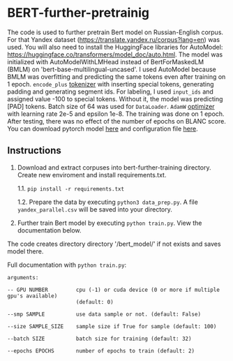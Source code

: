 # BERT-further-pretrainig 

The code is used to further pretrain Bert model on Russian-English corpus. For that Yandex dataset (https://translate.yandex.ru/corpus?lang=en) was used. You will also need to install the HuggingFace libraries for AutoModel: https://huggingface.co/transformers/model_doc/auto.html. The model was initialized with AutoModelWithLMHead instead of BertForMaskedLM (BMLM) on 'bert-base-multilingual-uncased'. I used AutoModel because BMLM was overfitting and predicting the same tokens even after training on 1 epoch. `encode_plus` [tokenizer](https://huggingface.co/transformers/main_classes/tokenizer.html) with inserting special tokens, generating padding and generating segment ids. For labeling, I used `input_ids` and assigned value -100 to special tokens. Without it, the model was predicting [PAD] tokens. Batch size of 64 was used for `DataLoader`. `AdamW` [optimizer](https://huggingface.co/transformers/main_classes/optimizer_schedules.html) with learning rate 2e-5 and epsilon 1e-8. The training was done on 1 epoch. After testing, there was no effect of the number of epochs on BLANC score. You can download pytorch model [here](https://storage.cloud.google.com/bert_qe/bert_model/pytorch_model.bin) and configuration file [here](https://storage.cloud.google.com/bert_qe/bert_model/config.json).        


## Instructions

1. Download and extract corpuses into bert-further-training directory. Create new enviroment and install requirements.txt. 

   1.1. `pip install -r requirements.txt`
   
   1.2. Prepare the data by executing `python3 data_prep.py`. A file `yandex_parallel.csv` will be saved into your directory. 

2. Further train Bert model by executing `python train.py`. View the documentation below. 

The code creates directory directory '/bert_model/' if not exists and saves model there. 

Full documentation with `python train.py`: 

    arguments:

    -- GPU NUMBER         cpu (-1) or cuda device (0 or more if multiple gpu's available)
                          (default: 0)
                        
    --smp SAMPLE          use data sample or not. (default: False)

    --size SAMPLE_SIZE    sample size if True for sample (default: 100)
                        
    --batch SIZE          batch size for training (default: 32)
                        
    --epochs EPOCHS       number of epochs to train (default: 2)
  


